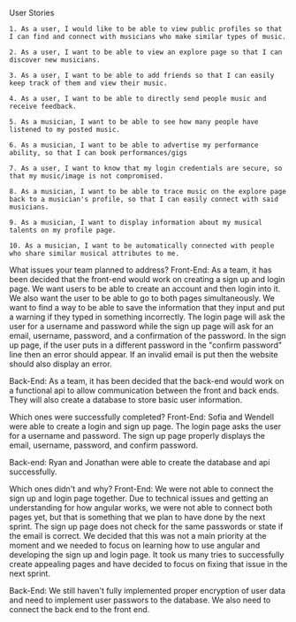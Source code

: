 User Stories

    1. As a user, I would like to be able to view public profiles so that I can find and connect with musicians who make similar types of music.

    2. As a user, I want to be able to view an explore page so that I can discover new musicians.

    3. As a user, I want to be able to add friends so that I can easily keep track of them and view their music.
    
    4. As a user, I want to be able to directly send people music and receive feedback.
    
    5. As a musician, I want to be able to see how many people have listened to my posted music.
    
    6. As a musician, I want to be able to advertise my performance ability, so that I can book performances/gigs
    
    7. As a user, I want to know that my login credentials are secure, so that my music/image is not compromised.
    
    8. As a musician, I want to be able to trace music on the explore page back to a musician's profile, so that I can easily connect with said musicians.
    
    9. As a musician, I want to display information about my musical talents on my profile page.
    
    10. As a musician, I want to be automatically connected with people who share similar musical attributes to me.
    
    
What issues your team planned to address?
Front-End: As a team, it has been decided that the front-end would work on creating a sign up and login page. We want users to be able to create an account and then login into it. We also want the user to be able to go to both pages simultaneously. We want to find a way to be able to save the information that they input and put a warning if they typed in something incorrectly. The login page will ask the user for a username and password while the sign up page will ask for an email, username, password, and a confirmation of the password. In the sign up page, if the user puts in a different password in the "confirm password" line then an error should appear. If an invalid email is put then the website should also display an error. 

Back-End: As a team, it has been decided that the back-end would work on a functional api to allow communication between the front and back ends. They will also create a database to store basic user information.

Which ones were successfully completed?
Front-End: Sofia and Wendell were able to create a login and sign up page. The login page asks the user for a username and password. The sign up page properly displays the email, username, password, and confirm password. 

Back-end: Ryan and Jonathan were able to create the database and api successfully. 

Which ones didn't and why?
Front-End: We were not able to connect the sign up and login page together. Due to technical issues and getting an understanding for how angular works, we were not able to connect both pages yet, but that is something that we plan to have done by the next sprint. The sign up page does not check for the same passwords or state if the email is correct. We decided that this was not a main priority at the moment and we needed to focus on learning how to use angular and developing the sign up and login page. It took us many tries to successfully create appealing pages and have decided to focus on fixing that issue in the next sprint. 

Back-End: We still haven't fully implemented proper encryption of user data and need to implement user passwors to the database. We also need to connect the back end to the front end. 

